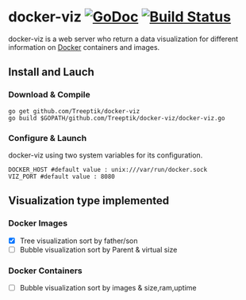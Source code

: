 # docker-viz [![GoDoc](https://godoc.org/github.com/Treeptik/docker-viz?status.svg)](https://godoc.org/github.com/Treeptik/docker-viz) [![Build Status](https://travis-ci.org/Treeptik/docker-viz.svg)](https://travis-ci.org/Treeptik/docker-viz)
docker-viz is a web server who return a data visualization for different information on [Docker](http://www.dockers.com) containers and images.

## Install and Lauch
### Download & Compile
```
go get github.com/Treeptik/docker-viz
go build $GOPATH/github.com/Treeptik/docker-viz/docker-viz.go
```

### Configure & Launch
docker-viz using two system variables for its configuration.
```
DOCKER_HOST #default value : unix:///var/run/docker.sock
VIZ_PORT #default value : 8080
```


## Visualization type implemented
### Docker Images
- [x] Tree visualization sort by father/son
- [ ] Bubble visualization sort by Parent & virtual size

### Docker Containers
- [ ] Bubble visualization sort by images & size,ram,uptime
